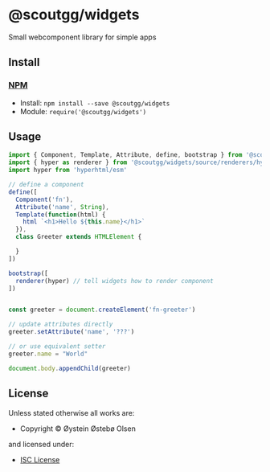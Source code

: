 <!-- TITLE/ -->

<h1>@scoutgg/widgets</h1>

<!-- /TITLE -->


<!-- BADGES/ -->



<!-- /BADGES -->


<!-- DESCRIPTION/ -->

Small webcomponent library for simple apps

<!-- /DESCRIPTION -->


<!-- INSTALL/ -->

<h2>Install</h2>

<a href="https://npmjs.com" title="npm is a package manager for javascript"><h3>NPM</h3></a><ul>
<li>Install: <code>npm install --save @scoutgg/widgets</code></li>
<li>Module: <code>require('@scoutgg/widgets')</code></li></ul>

<!-- /INSTALL -->


## Usage

```js
import { Component, Template, Attribute, define, bootstrap } from '@scoutgg/widgets'
import { hyper as renderer } from '@scoutgg/widgets/source/renderers/hyper'
import hyper from 'hyperhtml/esm'

// define a component
define([
  Component('fn'),
  Attribute('name', String),
  Template(function(html) {
    html `<h1>Hello ${this.name}</h1>`
  }),
  class Greeter extends HTMLElement {

  }
])

bootstrap([
  renderer(hyper) // tell widgets how to render component
])


const greeter = document.createElement('fn-greeter')

// update attributes directly
greeter.setAttribute('name', '???')

// or use equivalent setter
greeter.name = "World"

document.body.appendChild(greeter)


```

<!-- LICENSE/ -->

<h2>License</h2>

Unless stated otherwise all works are:

<ul><li>Copyright &copy; Øystein Østebø Olsen</li></ul>

and licensed under:

<ul><li><a href="http://spdx.org/licenses/ISC.html">ISC License</a></li></ul>

<!-- /LICENSE -->
